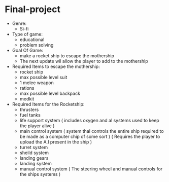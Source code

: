 # Final-project
* Genre:
  - Si-fi
* Type of game:
  - educational 
  - problem solving 
* Goal Of Game:
  - make a rocket ship to escape the mothership 
  + The next update wil allow the player to add to the mothership
* Required Items to escape the mothership:
  - rocket ship
  - max possible level suit
  - 1 melee weapon
  - rations
  - max possible level backpack
  - medkit
* Required Items for the Rocketship:
  - thrusters
  - fuel tanks
  - life support system ( includes oxygen and al systems used to keep the player alive ) 
  - main control system ( system thal controls the entire ship required to be made as a computer chip of some sort ) ( Requires the player to upload the A.I present in the ship )
  - turret system
  - sheild system
  - landing gears
  - landing system
  - manual control system ( The steering wheel and manual controls for the ships systems ) 

